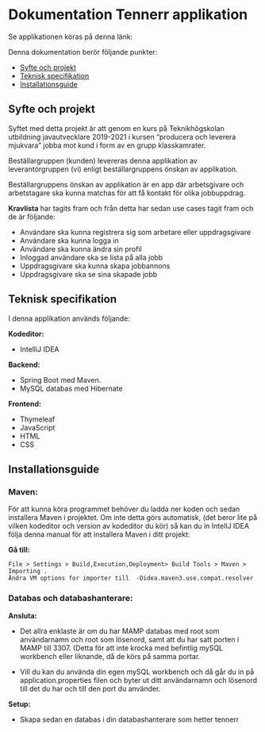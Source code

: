 # Dokumentation Tennerr applikation

Se applikationen köras på denna länk: 

Denna dokumentation berör följande punkter:

* [Syfte och projekt](#syfte-och-projekt)
* [Teknisk specifikation](#teknisk-specifikation)
* [Installationsguide](#installationsguide)

## Syfte och projekt

Syftet med detta projekt är att genom en kurs på Teknikhögskolan utbildning javautvecklare 2019-2021 i kursen “producera och leverera mjukvara” jobba mot kund i form av en grupp klasskamrater. 

Beställargruppen (kunden) levereras denna applikation av leverantörgruppen (vi) enligt beställargruppens önskan av applikation. 

Beställargruppens önskan av applikation är en app där arbetsgivare och arbetstagare ska kunna matchas för att få kontakt för olika jobbuppdrag. 

**Kravlista** har tagits fram och från detta har sedan use cases tagit fram och de är följande: 
* Användare ska kunna registrera sig som arbetare eller uppdragsgivare
* Användare ska kunna logga in
* Användare ska kunna ändra sin profil
* Inloggad användare ska se lista på alla jobb
* Uppdragsgivare ska kunna skapa jobbannons
* Uppdragsgivare ska se sina skapade jobb
 

## Teknisk specifikation

I denna applikation används följande: 

**Kodeditor:**
* IntelliJ IDEA

**Backend:**
* Spring Boot med Maven. 
* MySQL databas med Hibernate

**Frontend:** 
* Thymeleaf
* JavaScript
* HTML
* CSS

## Installationsguide

### **Maven:**

För att kunna köra programmet behöver du ladda ner koden och sedan installera Maven i projektet. Om inte detta görs automatisk, (det beror lite på vilken kodeditor och version av kodeditor du kör) så kan du in IntellJ IDEA följa denna manual för att installera Maven i ditt projekt: 

**Gå till:**  
```
File > Settings > Build,Execution,Deployment> Build Tools > Maven > Importing .
Ändra VM options for importer till  -Didea.maven3.use.compat.resolver
```

### **Databas och databashanterare:**

**Ansluta:**
* Det allra enklaste är om du har MAMP databas med root som användarnamn och root som lösenord, samt att du har satt porten i MAMP till 3307. (Detta för att inte krocka med befintlig mySQL workbench eller liknande, då de körs på samma portar. 

* Vill du kan du använda din egen mySQL workbench och då går du in på application.properties filen och byter ut ditt användarnamn och lösenord till det du har och till den port du använder.

**Setup:** 
* Skapa sedan en databas i din databashanterare som hetter tennerr

 
